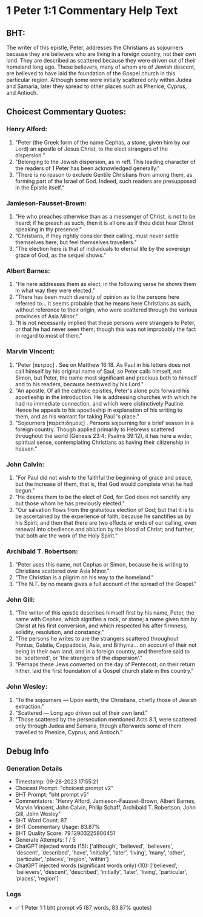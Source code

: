 # 1 Peter 1:1 Commentary Help Text

## BHT:
The writer of this epistle, Peter, addresses the Christians as sojourners because they are believers who are living in a foreign country, not their own land. They are described as scattered because they were driven out of their homeland long ago. These believers, many of whom are of Jewish descent, are believed to have laid the foundation of the Gospel church in this particular region. Although some were initially scattered only within Judea and Samaria, later they spread to other places such as Phenice, Cyprus, and Antioch.

## Choicest Commentary Quotes:
### Henry Alford:
1. "Peter (the Greek form of the name Cephas, a stone, given him by our Lord) an apostle of Jesus Christ, to the elect strangers of the dispersion."
2. "Belonging to the Jewish dispersion, as in reff. This leading character of the readers of 1 Peter has been acknowledged generally."
3. "There is no reason to exclude Gentile Christians from among them, as forming part of the Israel of God. Indeed, such readers are presupposed in the Epistle itself."

### Jamieson-Fausset-Brown:
1. "He who preaches otherwise than as a messenger of Christ, is not to be heard; if he preach as such, then it is all one as if thou didst hear Christ speaking in thy presence."
2. "Christians, if they rightly consider their calling, must never settle themselves here, but feel themselves travellers."
3. "The election here is that of individuals to eternal life by the sovereign grace of God, as the sequel shows."

### Albert Barnes:
1. "He here addresses them as elect; in the following verse he shows them in what way they were elected."
2. "There has been much diversity of opinion as to the persons here referred to... it seems probable that he means here Christians as such, without reference to their origin, who were scattered through the various provinces of Asia Minor."
3. "It is not necessarily implied that these persons were strangers to Peter, or that he had never seen them; though this was not improbably the fact in regard to most of them."

### Marvin Vincent:
1. "Peter [πετρος] . See on Matthew 16:18. As Paul in his letters does not call himself by his original name of Saul, so Peter calls himself, not Simon, but Peter, the name most significant and precious both to himself and to his readers, because bestowed by his Lord." 
2. "An apostle. Of all the catholic epistles, Peter's alone puts forward his apostleship in the introduction. He is addressing churches with which he had no immediate connection, and which were distinctively Pauline. Hence he appeals to his apostleship in explanation of his writing to them, and as his warrant for taking Paul 's place."
3. "Sojourners [παρεπιδημοις] . Persons sojourning for a brief season in a foreign country. Though applied primarily to Hebrews scattered throughout the world (Genesis 23:4; Psalms 39:12), it has here a wider, spiritual sense, contemplating Christians as having their citizenship in heaven."

### John Calvin:
1. "For Paul did not wish to the faithful the beginning of grace and peace, but the increase of them, that is, that God would complete what he had begun." 
2. "He deems them to be the elect of God, for God does not sanctify any but those whom he has previously elected."
3. "Our salvation flows from the gratuitous election of God; but that it is to be ascertained by the experience of faith, because he sanctifies us by his Spirit; and then that there are two effects or ends of our calling, even renewal into obedience and ablution by the blood of Christ; and further, that both are the work of the Holy Spirit."

### Archibald T. Robertson:
1. "Peter uses this name, not Cephas or Simon, because he is writing to Christians scattered over Asia Minor."
2. "The Christian is a pilgrim on his way to the homeland."
3. "The N.T. by no means gives a full account of the spread of the Gospel."

### John Gill:
1. "The writer of this epistle describes himself first by his name, Peter, the same with Cephas, which signifies a rock, or stone; a name given him by Christ at his first conversion, and which respected his after firmness, solidity, resolution, and constancy."
2. "The persons he writes to are the strangers scattered throughout Pontus, Galatia, Cappadocia, Asia, and Bithynia... on account of their not being in their own land, and in a foreign country, and therefore said to be 'scattered', or 'the strangers of the dispersion'."
3. "Perhaps these Jews converted on the day of Pentecost, on their return hither, laid the first foundation of a Gospel church state in this country."

### John Wesley:
1. "To the sojourners — Upon earth, the Christians, chiefly those of Jewish extraction."
2. "Scattered — Long ago driven out of their own land."
3. "Those scattered by the persecution mentioned Acts 8:1, were scattered only through Judea and Samaria, though afterwards some of them travelled to Phenice, Cyprus, and Antioch."


## Debug Info
### Generation Details
- Timestamp: 09-28-2023 17:55:21
- Choicest Prompt: "choicest prompt v2"
- BHT Prompt: "bht prompt v5"
- Commentators: "Henry Alford, Jamieson-Fausset-Brown, Albert Barnes, Marvin Vincent, John Calvin, Philip Schaff, Archibald T. Robertson, John Gill, John Wesley"
- BHT Word Count: 87
- BHT Commentary Usage: 83.87%
- BHT Quality Score: 79.12903225806451
- Generate Attempts: 1 / 5
- ChatGPT injected words (15):
	['although', 'believed', 'believers', 'descent', 'described', 'have', 'initially', 'later', 'living', 'many', 'other', 'particular', 'places', 'region', 'within']
- ChatGPT injected words (significant words only) (10):
	['believed', 'believers', 'descent', 'described', 'initially', 'later', 'living', 'particular', 'places', 'region']

### Logs
- ✅ 1 Peter 1:1 bht prompt v5 (87 words, 83.87% quotes)